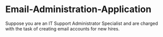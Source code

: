 # Email-Administration-Application
Suppose you are an IT Support Administrator Specialist and are charged with the task of creating email accounts for new hires.
